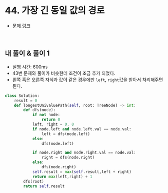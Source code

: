 # 44. 가장 긴 동일 값의 경로

- [문제 링크](https://leetcode.com/problems/longest-univalue-path/)

<br>

## 내 풀이 & 풀이 1

- 실행 시간:  600ms
- 43번 문제와 풀이가 비슷한데 조건이 조금 추가 되었다.
- 왼쪽 혹은 오른쪽 자식과 값이 같은 경우에만 `left`, `right`값을 받아서 처리해주면 된다.

```python
class Solution:
    result = 0
    def longestUnivaluePath(self, root: TreeNode) -> int:
        def dfs(node):
            if not node:
                return 0
            left, right = 0, 0
            if node.left and node.left.val == node.val:
                left = dfs(node.left)
            else:
                dfs(node.left)

            if node.right and node.right.val == node.val:
                right = dfs(node.right)
            else:
                dfs(node.right)
            self.result = max(self.result,left + right)
            return max(left,right) + 1
        dfs(root)
        return self.result
```